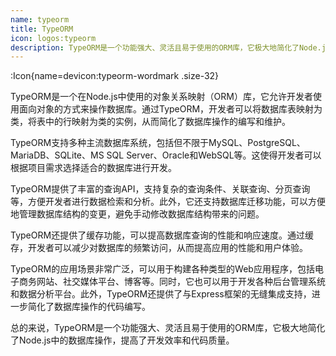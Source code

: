 ```yaml
---
name: typeorm
title: TypeORM
icon: logos:typeorm
description: TypeORM是一个功能强大、灵活且易于使用的ORM库，它极大地简化了Node.js中的数据库操作，提高了开发效率和代码质量。
---
```



:Icon{name=devicon:typeorm-wordmark .size-32}

TypeORM是一个在Node.js中使用的对象关系映射（ORM）库，它允许开发者使用面向对象的方式来操作数据库。通过TypeORM，开发者可以将数据库表映射为类，将表中的行映射为类的实例，从而简化了数据库操作的编写和维护。

TypeORM支持多种主流数据库系统，包括但不限于MySQL、PostgreSQL、MariaDB、SQLite、MS SQL Server、Oracle和WebSQL等。这使得开发者可以根据项目需求选择适合的数据库进行开发。

TypeORM提供了丰富的查询API，支持复杂的查询条件、关联查询、分页查询等，方便开发者进行数据检索和分析。此外，它还支持数据库迁移功能，可以方便地管理数据库结构的变更，避免手动修改数据库结构带来的问题。

TypeORM还提供了缓存功能，可以提高数据库查询的性能和响应速度。通过缓存，开发者可以减少对数据库的频繁访问，从而提高应用的性能和用户体验。

TypeORM的应用场景非常广泛，可以用于构建各种类型的Web应用程序，包括电子商务网站、社交媒体平台、博客等。同时，它也可以用于开发各种后台管理系统和数据分析平台。此外，TypeORM还提供了与Express框架的无缝集成支持，进一步简化了数据库操作的代码编写。

总的来说，TypeORM是一个功能强大、灵活且易于使用的ORM库，它极大地简化了Node.js中的数据库操作，提高了开发效率和代码质量。